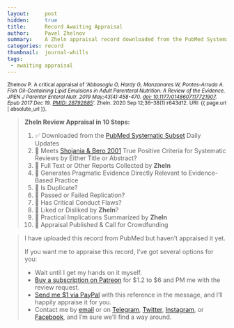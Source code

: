 ```yaml
---
layout:     post
hidden:     true
title:      Record Awaiting Appraisal
author:     Pavel Zhelnov
summary:    A Zheln appraisal record downloaded from the PubMed Systematic Subset daily updates.
categories: record
thumbnail:  journal-whills
tags:
 - awaiting appraisal
---
```


<small>Zhelnov P. A critical appraisal of _‘Abbasoglu O, Hardy G, Manzanares W, Pontes-Arruda A. Fish Oil-Containing Lipid Emulsions in Adult Parenteral Nutrition: A Review of the Evidence. JPEN J Parenter Enteral Nutr. 2019 May;43(4):458-470. [doi: 10.1177/0148607117721907](https://doi.org/10.1177/0148607117721907). Epub 2017 Dec 19. [PMID: 28792885](https://pubmed.gov/28792885)’._ Zheln. 2020 Sep 12;36–38(1):r643d12. URI: {{ page.url | absolute_url }}.</small>

> **Zheln Review Appraisal in 10 Steps:**
>
> 1. ✅ Downloaded from the [PubMed Systematic Subset](https://p1m.org/ssb) Daily Updates
> 2. 🔄 Meets [Shojania & Bero 2001](https://www.researchgate.net/publication/11820967_Taking_Advantage_of_the_Explosion_of_Systematic_Reviews_An_Efficient_MEDLINE_Search_Strategy) True Positive Criteria for Systematic Reviews by Either Title or Abstract?
> 3. 🔄 Full Text or Other Reports Collected by **Zheln**
> 4. 🔄 Generates Pragmatic Evidence Directly Relevant to Evidence-Based Practice
> 5. 🔄 Is Duplicate?
> 6. 🔄 Passed or Failed Replication?
> 7. 🔄 Has Critical Conduct Flaws?
> 8. 🔄 Liked or Disliked by **Zheln**?
> 9. 🔄 Practical Implications Summarized by **Zheln**
> 10. 🔄 Appraisal Published & Call for Crowdfunding

> I have uploaded this record from PubMed but haven’t appraised it yet.
>
> If you want me to appraise this record, I’ve got several options for you:
> * Wait until I get my hands on it myself.
> * [Buy a subscription on Patreon](https://patreon.com/zheln) for $1.2 to $6 and PM me with the review request.
> * [Send me $1 via PayPal](https://paypal.me/pjelnov) with this reference in the message, and I’ll happily appraise it for you.
> * Contact me by [email](mailto:pavel@zheln.com) or on [Telegram](https://t.me/drzhelnov), [Twitter](https://twitter.com/drzhelnov), [Instagram](https://instagram.com/igzheln), or [Facebook](https://facebook.com/drzhelnov), and I’m sure we’ll find a way around.
